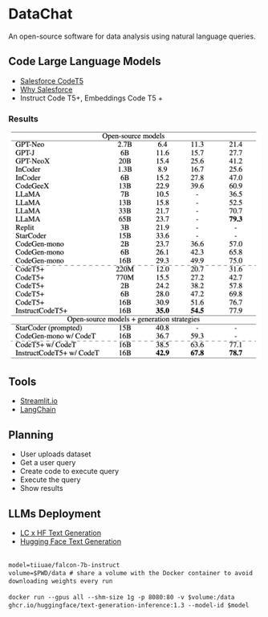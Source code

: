 # DataChat

An open-source software for data analysis using natural language queries.

## Code Large Language Models

- [Salesforce CodeT5](https://github.com/salesforce/CodeT5/)
- [Why Salesforce](https://arxiv.org/pdf/2305.07922.pdf)
- Instruct Code T5+, Embeddings Code T5 +

### Results

![Alt Text](./resources/llms/results.png)

## Tools

- [Streamlit.io](https://blog.streamlit.io/)
- [LangChain](https://www.langchain.com/)

## Planning

- User uploads dataset
- Get a user query
- Create code to execute query
- Execute the query
- Show results

## LLMs Deployment

- [LC x HF Text Generation](https://python.langchain.com/docs/integrations/llms/huggingface_textgen_inference)
- [Hugging Face Text Generation](https://github.com/huggingface/text-generation-inference)

```angular2html

model=tiiuae/falcon-7b-instruct
volume=$PWD/data # share a volume with the Docker container to avoid downloading weights every run

docker run --gpus all --shm-size 1g -p 8080:80 -v $volume:/data ghcr.io/huggingface/text-generation-inference:1.3 --model-id $model
```